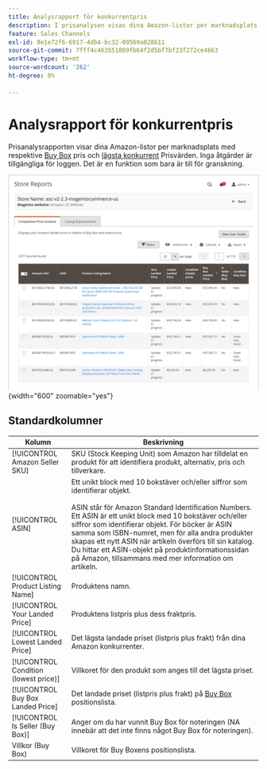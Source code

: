 ```yaml
---
title: Analysrapport för konkurrentpris
description: I prisanalysen visas dina Amazon-listor per marknadsplats med respektive Buy Box och lägsta konkurrentpris.
feature: Sales Channels
exl-id: 9e1e72f6-6917-4db4-bc32-09569a028b11
source-git-commit: 7fff4c463551089fb64f2d5bf7bf23f272ce4663
workflow-type: tm+mt
source-wordcount: '262'
ht-degree: 0%

---
```


# Analysrapport för konkurrentpris

Prisanalysrapporten visar dina Amazon-listor per marknadsplats med respektive [Buy Box](./buy-box-competitor-pricing.md) pris och [lägsta konkurrent](./lowest-competitor-pricing.md) Prisvärden. Inga åtgärder är tillgängliga för loggen. Det är en funktion som bara är till för granskning.

![Analysrapport för konkurrentpris](assets/amazon-competitive-price-analysis.png){width="600" zoomable="yes"}

## Standardkolumner

| Kolumn | Beskrivning |
|---------------------------------------|------------------------------------------------------------------------------------------------------------------------------------------------------------------------------------------------------------------------------------------------------------------------------------------------------------------------------------------------------------------------------------------------------------------------------------------------------------------------------------|
| [!UICONTROL Amazon Seller SKU] | SKU (Stock Keeping Unit) som Amazon har tilldelat en produkt för att identifiera produkt, alternativ, pris och tillverkare. |
| [!UICONTROL ASIN] | Ett unikt block med 10 bokstäver och/eller siffror som identifierar objekt.<br><br>ASIN står för Amazon Standard Identification Numbers. Ett ASIN är ett unikt block med 10 bokstäver och/eller siffror som identifierar objekt. För böcker är ASIN samma som ISBN-numret, men för alla andra produkter skapas ett nytt ASIN när artikeln överförs till sin katalog. Du hittar ett ASIN-objekt på produktinformationssidan på Amazon, tillsammans med mer information om artikeln. |
| [!UICONTROL Product Listing Name] | Produktens namn. |
| [!UICONTROL Your Landed Price] | Produktens listpris plus dess fraktpris. |
| [!UICONTROL Lowest Landed Price] | Det lägsta landade priset (listpris plus frakt) från dina Amazon konkurrenter. |
| [!UICONTROL Condition (lowest price)] | Villkoret för den produkt som anges till det lägsta priset. |
| [!UICONTROL Buy Box Landed Price] | Det landade priset (listpris plus frakt) på [Buy Box](./buy-box-competitor-pricing.md) positionslista. |
| [!UICONTROL Is Seller (Buy Box)] | Anger om du har vunnit Buy Box för noteringen (NA innebär att det inte finns något Buy Box för noteringen). |
| Villkor (Buy Box) | Villkoret för Buy Boxens positionslista. |
